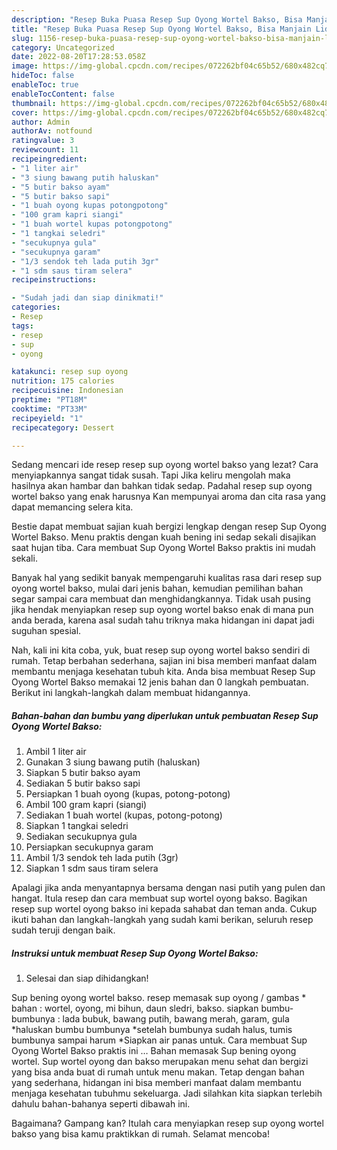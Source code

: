 ```yaml
---
description: "Resep Buka Puasa Resep Sup Oyong Wortel Bakso, Bisa Manjain Lidah"
title: "Resep Buka Puasa Resep Sup Oyong Wortel Bakso, Bisa Manjain Lidah"
slug: 1156-resep-buka-puasa-resep-sup-oyong-wortel-bakso-bisa-manjain-lidah
category: Uncategorized
date: 2022-08-20T17:28:53.058Z
image: https://img-global.cpcdn.com/recipes/072262bf04c65b52/680x482cq70/resep-sup-oyong-wortel-bakso-foto-resep-utama.jpg
hideToc: false
enableToc: true
enableTocContent: false
thumbnail: https://img-global.cpcdn.com/recipes/072262bf04c65b52/680x482cq70/resep-sup-oyong-wortel-bakso-foto-resep-utama.jpg
cover: https://img-global.cpcdn.com/recipes/072262bf04c65b52/680x482cq70/resep-sup-oyong-wortel-bakso-foto-resep-utama.jpg
author: Admin
authorAv: notfound
ratingvalue: 3
reviewcount: 11
recipeingredient:
- "1 liter air"
- "3 siung bawang putih haluskan"
- "5 butir bakso ayam"
- "5 butir bakso sapi"
- "1 buah oyong kupas potongpotong"
- "100 gram kapri siangi"
- "1 buah wortel kupas potongpotong"
- "1 tangkai seledri"
- "secukupnya gula"
- "secukupnya garam"
- "1/3 sendok teh lada putih 3gr"
- "1 sdm saus tiram selera"
recipeinstructions:

- "Sudah jadi dan siap dinikmati!"
categories:
- Resep
tags:
- resep
- sup
- oyong

katakunci: resep sup oyong 
nutrition: 175 calories
recipecuisine: Indonesian
preptime: "PT18M"
cooktime: "PT33M"
recipeyield: "1"
recipecategory: Dessert

---
```



Sedang mencari ide resep resep sup oyong wortel bakso yang lezat? Cara menyiapkannya sangat tidak susah. Tapi Jika keliru mengolah maka hasilnya akan hambar dan bahkan tidak sedap. Padahal resep sup oyong wortel bakso yang enak harusnya Kan mempunyai aroma dan cita rasa yang dapat memancing selera kita.


Bestie dapat membuat sajian kuah bergizi lengkap dengan resep Sup Oyong Wortel Bakso. Menu praktis dengan kuah bening ini sedap sekali disajikan saat hujan tiba. Cara membuat Sup Oyong Wortel Bakso praktis ini mudah sekali.

Banyak hal yang sedikit banyak mempengaruhi kualitas rasa dari resep sup oyong wortel bakso, mulai dari jenis bahan, kemudian pemilihan bahan segar sampai cara membuat dan menghidangkannya. Tidak usah pusing jika hendak menyiapkan resep sup oyong wortel bakso enak di mana pun anda berada, karena asal sudah tahu triknya maka hidangan ini dapat jadi suguhan spesial.


Nah, kali ini kita coba, yuk, buat resep sup oyong wortel bakso sendiri di rumah. Tetap berbahan sederhana, sajian ini bisa memberi manfaat dalam membantu menjaga kesehatan tubuh kita. Anda bisa membuat Resep Sup Oyong Wortel Bakso memakai 12 jenis bahan dan 0 langkah pembuatan. Berikut ini langkah-langkah dalam membuat hidangannya.

<!--inarticleads1-->

##### Bahan-bahan dan bumbu yang diperlukan untuk pembuatan Resep Sup Oyong Wortel Bakso:

1. Ambil 1 liter air
1. Gunakan 3 siung bawang putih (haluskan)
1. Siapkan 5 butir bakso ayam
1. Sediakan 5 butir bakso sapi
1. Persiapkan 1 buah oyong (kupas, potong-potong)
1. Ambil 100 gram kapri (siangi)
1. Sediakan 1 buah wortel (kupas, potong-potong)
1. Siapkan 1 tangkai seledri
1. Sediakan secukupnya gula
1. Persiapkan secukupnya garam
1. Ambil 1/3 sendok teh lada putih (3gr)
1. Siapkan 1 sdm saus tiram selera


Apalagi jika anda menyantapnya bersama dengan nasi putih yang pulen dan hangat. Itula resep dan cara membuat sup wortel oyong bakso. Bagikan resep sup wortel oyong bakso ini kepada sahabat dan teman anda. Cukup ikuti bahan dan langkah-langkah yang sudah kami berikan, seluruh resep sudah teruji dengan baik. 

<!--inarticleads2-->

##### Instruksi untuk membuat Resep Sup Oyong Wortel Bakso:


1. Selesai dan siap dihidangkan!

Sup bening oyong wortel bakso. resep memasak sup oyong / gambas * bahan : wortel, oyong, mi bihun, daun sledri, bakso. siapkan bumbu-bumbunya : lada bubuk, bawang putih, bawang merah, garam, gula *haluskan bumbu bumbunya *setelah bumbunya sudah halus, tumis bumbunya sampai harum *Siapkan air panas untuk. Cara membuat Sup Oyong Wortel Bakso praktis ini … Bahan memasak Sup bening oyong wortel. Sup wortel oyong dan bakso merupakan menu sehat dan bergizi yang bisa anda buat di rumah untuk menu makan. Tetap dengan bahan yang sederhana, hidangan ini bisa memberi manfaat dalam membantu menjaga kesehatan tubuhmu sekeluarga. Jadi silahkan kita siapkan terlebih dahulu bahan-bahanya seperti dibawah ini. 

Bagaimana? Gampang kan? Itulah cara menyiapkan resep sup oyong wortel bakso yang bisa kamu praktikkan di rumah. Selamat mencoba!
